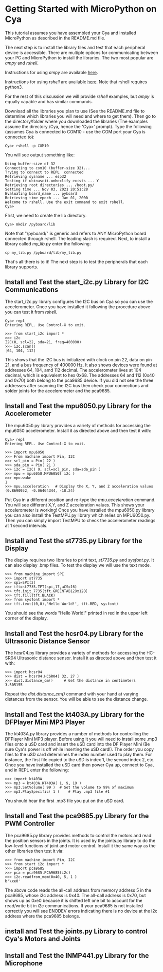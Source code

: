 # Getting Started with MicroPython on Cya

This tutorial assumes you have assembled your Cya and installed MicroPython as described in the README.md file.

The next step is to install the library files and test that each peripheral device is accessible. There are multiple options for communicating between your PC and MicroPython to install the libraries. The two most popular are _ampy_ and _rshell_.

Instructions for using _ampy_ are available [here](https://pypi.org/project/adafruit-ampy/).

Instructions for using _rshell_ are available [here](https://pypi.org/project/rshell/). Note that rshell requires python3.

For the rest of this discussion we will provide _rshell_ examples, but _ampy_ is equally capable and has similar commands.

Download all the libraries you plan to use (See the README.md file to determine which libraries you will need and where to get them). Then go to the directory/folder where you  downloaded the libraries (The examples assume the directory /Cya, hence the 'Cya>' prompt). Type the following (assumes Cya is connected to COM10 - use the COM port your Cya is connected to):

 	Cya> rshell -p COM10

You will see output something like:

	Using buffer-size of 32
	Connecting to com10 (buffer-size 32)...
	Trying to connect to REPL  connected
	Retrieving sysname ... esp32
	Testing if ubinascii.unhexlify exists ... Y
	Retrieving root directories ... /boot.py/
	Setting time ... Nov 03, 2021 20:51:28
	Evaluating board_name ... pyboard
  	Retrieving time epoch ... Jan 01, 2000
	Welcome to rshell. Use the exit command to exit rshell.
	Cya>

FIrst, we need to create the lib directory:

	Cya> mkdir /pyboard/lib
	
Note that "/pyboard/" is generic and refers to ANY MicroPython board connected through rshell. The leading slash is required. Next, to install a library called _my_lib.py_ enter the following:

	cp my_lib.py /pyboard/lib/my_lib.py
	
That's all there is to it! The next step is to test the peripherals that each library supports.

## Install and Test the start_i2c.py Library for I2C Communications

The start_i2c.py library configures the I2C bus on Cya so you can use the accelerometer. Once you have installed it following the procedure above you can test it from _rshell_.

	Cya> repl
	Entering REPL. Use Control-X to exit.
	
	>>> from start_i2c import *
	>>> i2c
	I2C(0, scl=22, sda=21, freq=400000)
	>>> i2c.scan()
	[64, 104, 112]
	
This shows that the I2C bus is initialized with clock on pin 22, data on pin 21, and a bus frequency of 400000 Hz. It also shows devices were found at addresses 64, 104, amd 112 decimal. The accelerometer lives at 104 decimal, which is equivalent to hex 0x68. The addresses 64 and 112 (0x40 and 0x70) both belong to the pca9685 device. If you did not see the three addresses after scanning the I2C bus then check your connections and solder joints for the accelerometer and the pca9685.

## Install and Test the mpu6050.py Library for the Accelerometer

The mpu6050.py library provides a variety of methods for accessing the mpu6050 accelerometer. Install it as directed above and then test it with:

	Cya> repl
	Entering REPL. Use Control-X to exit.
	
	>>> import mpu6050
	>>> From machine import Pin, I2C
	>>> scl_pin = Pin( 22 )
	>>> sda_pin = Pin( 21 )
	>>> i2c = I2C( 0, scl=scl_pin, sda=sda_pin )
	>>> mpu = mpu6050.MPU6050( i2c )
	>>> mpu.wake
	1
	>>> mpu.acceleration   # Display the X, Y, and Z acceleration values
	(0.8690952, -0.06464344, -10.24)
	
Put Cya in a different position and re-type the _mpu.acceleration_ command. You will see different X,Y, and Z acceleration values. This shows your accelerometer is working!
Once you have installed the mpu6050.py library you can also install the TestMPU.py library which relies on MPU6050.py. Then you can simply import TestMPU to check the accelerometer readings at 1 second intervals.

## Install and Test the st7735.py Library for the Display

The display requires two libraries to print text, _st7735.py_ and _sysfont.py_. It can also display .bmp files. To test the display we will use the text mode.

	>>> from machine import SPI
	>>> import st7735
	>>> spi=SPI(2)
	>>> tft=st7735.TFT(spi,17,aCS=16)
	>>> tft.init_7735(tft.GREENTAB128x128)
	>>> tft.fill(tft.BLACK)
	>>> from sysfont import *
	>>> tft.text((0,0),'Hello World!', tft.RED, sysfont)

You should see the words "Hello World!" printed in red in the upper left corner of the display.

## Install and Test the hcsr04.py Library for the Ultrasonic Distance Sensor

The hcsr04.py library provides a variety of methods for accessing the HC-SR04 Ultrasonic distance sensor. Install it as directed above and then test it with:

	>>> import hcsr04
	>>> dist = hcsr04.HCSR04( 32, 27 )
	>>> dist.distance_cm()     # Get the distance in centimeters
	3.505155
	
Repeat the _dist.distance_cm()_ command with your hand at varying distances from the sensor. You will be able to see the distance change.

## Install and Test the kt403A.py Library for the DFPlayer Mini MP3 Player

The kt403A.py library provides a number of methods for controlling the DFPlayer Mini MP3 player. Before using it you will need to install some .mp3 files onto a uSD card and insert the uSD card into the DF Player Mini (Be sure Cya's power is off while inserting the uSD card!). The order you copy files to the uSD card determines the index number used to play them. For instance, the first file copied to the uSD is index 1, the second index 2, etc. Once you have installed the uSD card then power Cya up, connect to Cya, and in REPL enter the following:

	>>> import kt403A
	>>> mp3 = kt403A.KT403A( 1, 9, 10 )
	>>> mp3.SetVolume( 99 )  # Set the volume to 99% of maximum
	>>> mp3.PlaySpecific( 1 )    # Play .mp3 file #1

You should hear the first .mp3 file you put on the uSD card.

## Install and Test the pca9685.py Library for the PWM Controller

The pca9685.py library provides methods to control the motors and read the position sensors in the joints. It is used by the joints.py library to do the low-level functions of joint and motor control. Install it the same way as the other libraries then test it via:

	>>> from machine import Pin, I2C
	>>> from start_i2c import *
	>>> import pca9685
	>>> pca = pca9685.PCA9685(i2c)
	>>> i2c.readfrom_mem(0x40, 5, 1 )
	b'\xe0'
	
The above code reads the all-call address from memory address 5 in the pca9685, whose i2c address is 0x40. The all-call address is 0x70, but shows up as 0xe0 because it is shifted left one bit to account for the read/write bit in i2c communications. If your pca9685 is not installed correctly you will see ENODEV errors indicating there is no device at the i2c address where the pca9685 belongs.

## install and Test the joints.py Library to control Cya's Motors and Joints



## Install and Test the INMP441.py Library for the Microphone





